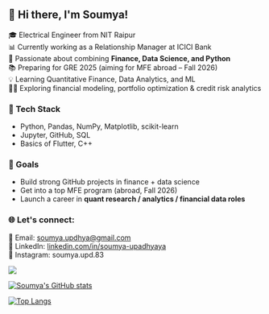 ## 👋 Hi there, I'm Soumya!

🎓 Electrical Engineer from NIT Raipur  
📊 Currently working as a Relationship Manager at ICICI Bank  
🧮 Passionate about combining **Finance, Data Science, and Python**  
📚 Preparing for GRE 2025 (aiming for MFE abroad – Fall 2026)  
💡 Learning Quantitative Finance, Data Analytics, and ML  
👩‍💻 Exploring financial modeling, portfolio optimization & credit risk analytics

### 🧰 Tech Stack
- Python, Pandas, NumPy, Matplotlib, scikit-learn  
- Jupyter, GitHub, SQL  
- Basics of Flutter, C++

### 🧗 Goals
- Build strong GitHub projects in finance + data science  
- Get into a top MFE program (abroad, Fall 2026)  
- Launch a career in **quant research / analytics / financial data roles**

### 🌐 Let's connect:
📧 Email: soumya.updhya@gmail.com  
🔗 LinkedIn: [linkedin.com/in/soumya-upadhyaya](https://www.linkedin.com/in/soumya-upadhyaya-97a709189)  
📸 Instagram: soumya.upd.83  


![](https://komarev.com/ghpvc/?username=Soumya-8&color=green)

[![Soumya's GitHub stats](https://github-readme-stats.vercel.app/api?username=Soumya-8&show_icons=true&theme=radical)](https://github.com/anuraghazra/github-readme-stats)

[![Top Langs](https://github-readme-stats.vercel.app/api/top-langs/?username=Soumya-8&show_icons=true&theme=radical&layout=compact)](https://github.com/anuraghazra/github-readme-stats)
